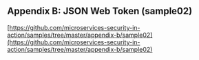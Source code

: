## Appendix B: JSON Web Token (sample02)

[https://github.com/microservices-security-in-action/samples/tree/master/appendix-b/sample02](https://github.com/microservices-security-in-action/samples/tree/master/appendix-b/sample02)
